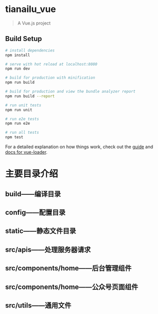 # tianailu_vue

> A Vue.js project

## Build Setup

``` bash
# install dependencies
npm install

# serve with hot reload at localhost:8080
npm run dev

# build for production with minification
npm run build

# build for production and view the bundle analyzer report
npm run build --report

# run unit tests
npm run unit

# run e2e tests
npm run e2e

# run all tests
npm test
```

For a detailed explanation on how things work, check out the [guide](http://vuejs-templates.github.io/webpack/) and [docs for vue-loader](http://vuejs.github.io/vue-loader).

# 主要目录介绍

## build——编译目录
## config——配置目录
## static——静态文件目录
## src/apis——处理服务器请求
## src/components/home——后台管理组件
## src/components/home——公众号页面组件
## src/utils——通用文件